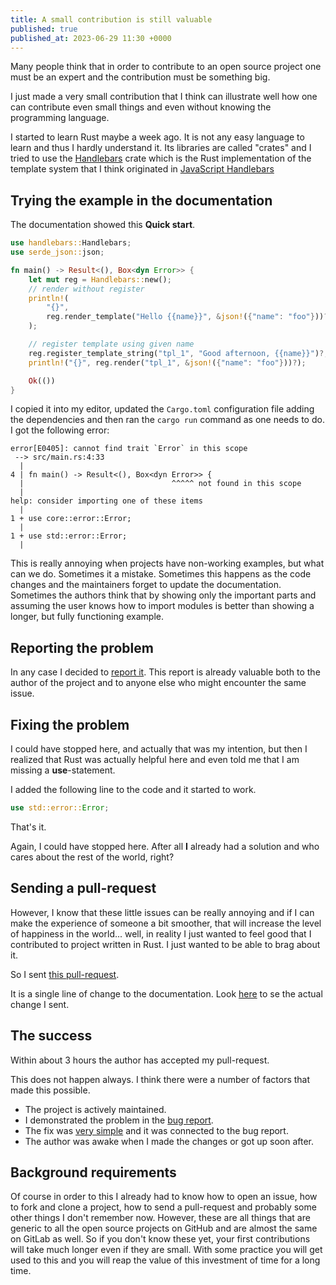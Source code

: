 ```yaml
---
title: A small contribution is still valuable
published: true
published_at: 2023-06-29 11:30 +0000
---
```


Many people think that in order to contribute to an open source project one must be an expert and the contribution must be something big.

I just made a very small contribution that I think can illustrate well how one can contribute even small things and even without knowing the programming language.

I started to learn Rust maybe a week ago. It is not any easy language to learn and thus I hardly understand it. Its libraries are called "crates"
and I tried to use the [Handlebars](https://crates.io/crates/handlebars) crate which is the Rust implementation of the template system
that I think originated in [JavaScript Handlebars](https://handlebarsjs.com/)

## Trying the example in the documentation

The documentation showed this **Quick start**.

```rust
use handlebars::Handlebars;
use serde_json::json;

fn main() -> Result<(), Box<dyn Error>> {
    let mut reg = Handlebars::new();
    // render without register
    println!(
        "{}",
        reg.render_template("Hello {{name}}", &json!({"name": "foo"}))?
    );

    // register template using given name
    reg.register_template_string("tpl_1", "Good afternoon, {{name}}")?;
    println!("{}", reg.render("tpl_1", &json!({"name": "foo"}))?);

    Ok(())
}
```

I copied it into my editor, updated the `Cargo.toml` configuration file adding the dependencies and then ran the `cargo run` command as one needs to do.
I got the following error:

```
error[E0405]: cannot find trait `Error` in this scope
 --> src/main.rs:4:33
  |
4 | fn main() -> Result<(), Box<dyn Error>> {
  |                                 ^^^^^ not found in this scope
  |
help: consider importing one of these items
  |
1 + use core::error::Error;
  |
1 + use std::error::Error;
  |
```

This is really annoying when projects have non-working examples, but what can we do. Sometimes it a mistake. Sometimes
this happens as the code changes and the maintainers forget to update the documentation. Sometimes the authors think
that by showing only the important parts and assuming the user knows how to import modules is better than showing a longer,
but fully functioning example.

## Reporting the problem

In any case I decided to [report it](https://github.com/sunng87/handlebars-rust/issues/589).
This report is already valuable both to the author of the project and to anyone else who might encounter the same issue.

## Fixing the problem

I could have stopped here, and actually that was my intention, but then I realized that Rust was actually helpful here and
even told me that I am missing a **use**-statement.

I added the following line to the code and it started to work.

```rust
use std::error::Error;
```

That's it.

Again, I could have stopped here. After all **I** already had a solution and who cares about the rest of the world, right?


## Sending a pull-request

However, I know that these little issues can be really annoying and if I can make the experience of someone a bit smoother, that will increase the level of happiness in the world... well, in reality I just wanted to feel good that I contributed to project written in Rust. I just wanted to be able to brag about it.

So I sent [this pull-request](https://github.com/sunng87/handlebars-rust/pull/590).

It is a single line of change to the documentation. Look [here](https://github.com/sunng87/handlebars-rust/pull/590/files) to se the actual change I sent.

## The success

Within about 3 hours the author has accepted my pull-request.

This does not happen always. I think there were a number of factors that made this possible.

* The project is actively maintained.
* I demonstrated the problem in the [bug report](https://github.com/sunng87/handlebars-rust/issues/589).
* The fix was [very simple](https://github.com/sunng87/handlebars-rust/pull/590/files) and it was connected to the bug report.
* The author was awake when I made the changes or got up soon after.

## Background requirements

Of course in order to this I already had to know how to open an issue, how to fork and clone a project, how to send a pull-request
and probably some other things I don't remember now. However, these are all things that are generic to all the open source projects on GitHub and are almost the same on GitLab as well. So if you don't know these yet, your first contributions will take much longer even if they are small. With some practice you will get used to this and you will reap the value of this investment of time for a long time.

